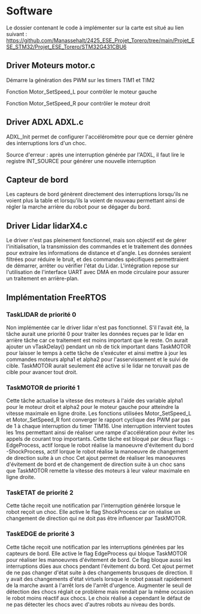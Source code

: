 # Software

Le dossier contenant le code à implémenter sur la carte est situé au lien suivant :
https://github.com/Manassehalt/2425_ESE_Projet_Torero/tree/main/Projet_ESE_STM32/Projet_ESE_Torero/STM32G431CBU6

## Driver Moteurs motor.c
Démarre la génération des PWM sur les timers TIM1 et TIM2

Fonction Motor_SetSpeed_L pour contrôler le moteur gauche

Fonction Motor_SetSpeed_R pour contrôler le moteur droit

## Driver ADXL ADXL.c
ADXL_Init permet de configurer l'accéléromètre pour que ce dernier génère des interruptions lors d'un choc.

Source d'erreur : après une interruption générée par l'ADXL, il faut lire le registre INT_SOURCE pour générer une nouvelle interruption

## Capteur de bord
Les capteurs de bord génèrent directement des interruptions lorsqu'ils ne voient plus la table et 
lorsqu'ils la voient de nouveau permettant ainsi de régler la marche arrière du robot pour se dégager du bord.

## Driver Lidar lidarX4.c
Le driver n'est pas pleinement fonctionnel, mais son objectif est de gérer l'initialisation, la transmission des commandes et le traitement des données pour extraire les informations de distance et d'angle. Les données seraient filtrées pour réduire le bruit, et des commandes spécifiques permettraient de démarrer, arrêter ou vérifier l'état du Lidar. L'intégration repose sur l'utilisation de l'interface UART avec DMA en mode circulaire pour assurer un traitement en arrière-plan.

## Implémentation FreeRTOS

### TaskLIDAR de priorité 0
Non implémentée car le driver lidar n'est pas fonctionnel. S'il l'avait été, la tâche aurait une priorité 0 pour traiter les données reçues par le
lidar en arrière tâche car ce traitement est moins important que le reste. On aurait ajouter un vTaskDelay() pendant un nb de tick important dans TaskMOTOR pour laisser 
le temps à cette tâche de s'exécuter et ainsi mettre à jour les commandes moteurs alpha1 et alpha2 pour l'asservissement et le suivi de cible. TaskMOTOR 
aurait seulement été active si le lidar ne toruvait pas de cible pour avancer tout droit.

### TaskMOTOR de priorité 1
Cette tâche actualise la vitesse des moteurs à l'aide des variable alpha1 pour le moteur droit et alpha2 pour le moteur gauche pour atteindre 
la vitesse maximale en ligne droite.
Les fonctions utilisées Motor_SetSpeed_L et Motor_SetSpeed_R font converger le rapport cyclique des PWM par pas de 1 à chaque interruption
du timer TIM16. Une interruption intervient toutes les 1ms permettant ainsi de réaliser une rampe d'accélération pour éviter les appels de
courant trop importants.
Cette tâche est bloqué par deux flags :
  -EdgeProcess, actif lorque le robot réalise la manoeuvre d'évitement du bord
  -ShockProcess, actif lorque le robot réalise la manoeuvre de changement de direction suite à un choc
Cet ajout permet de réaliser les manoeuvres d'évitement de bord et de changement de direction suite à un choc sans que TaskMOTOR remette la vitesse
des moteurs à leur valeur maximale en ligne droite.

### TaskETAT de priorité 2
Cette tâche reçoit une notification par l'interruption générée lorsque le robot reçoit un choc. Elle active le flag ShockProcess car on réalise 
un changement de direction qui ne doit pas être influencer par TaskMOTOR.

### TaskEDGE de priorité 3
Cette tâche reçoit une notification par les interruptions générées par les capteurs de bord. Elle active le flag EdgeProcess qui bloque TaskMOTOR
pour réaliser les manoeuvres d'évitement de bord. Ce flag bloque aussi les interruptions dûes aux chocs pendant l'évitement du bord.
Cet ajout permet de ne pas changer d'état suite à des changements brusques de direction. Il y avait des changements d'état virtuels lorsque le 
robot passait rapidement de la marche avant à l'arrêt lors de l'arrêt d'urgence. Augmenter le seuil de détection des chocs réglait ce problème 
mais rendait par la même occasion le robot moins réactif aux chocs. Le choix réalisé a cependant le défaut de ne pas détecter les chocs avec d'autres 
robots au niveau des bords.
